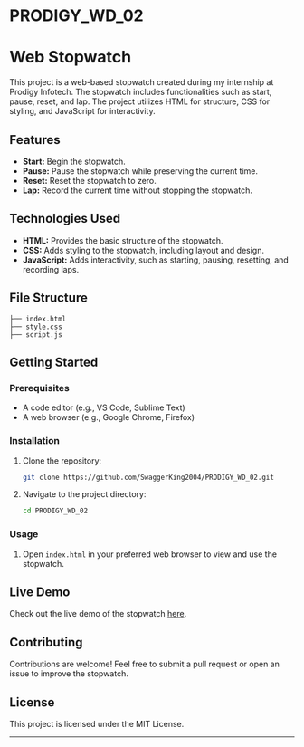 # PRODIGY_WD_02


# Web Stopwatch

This project is a web-based stopwatch created during my internship at Prodigy Infotech. The stopwatch includes functionalities such as start, pause, reset, and lap. The project utilizes HTML for structure, CSS for styling, and JavaScript for interactivity.

## Features

- **Start:** Begin the stopwatch.
- **Pause:** Pause the stopwatch while preserving the current time.
- **Reset:** Reset the stopwatch to zero.
- **Lap:** Record the current time without stopping the stopwatch.

## Technologies Used

- **HTML:** Provides the basic structure of the stopwatch.
- **CSS:** Adds styling to the stopwatch, including layout and design.
- **JavaScript:** Adds interactivity, such as starting, pausing, resetting, and recording laps.

## File Structure

```
├── index.html
├── style.css
├── script.js

```

## Getting Started

### Prerequisites

- A code editor (e.g., VS Code, Sublime Text)
- A web browser (e.g., Google Chrome, Firefox)

### Installation

1. Clone the repository:
   ```bash
   git clone https://github.com/SwaggerKing2004/PRODIGY_WD_02.git
   ```
2. Navigate to the project directory:
   ```bash
   cd PRODIGY_WD_02
   ```

### Usage

1. Open `index.html` in your preferred web browser to view and use the stopwatch.

## Live Demo

Check out the live demo of the stopwatch [here](https://swaggerking2004.github.io/PRODIGY_WD_02/).

## Contributing

Contributions are welcome! Feel free to submit a pull request or open an issue to improve the stopwatch.

## License

This project is licensed under the MIT License.

---

